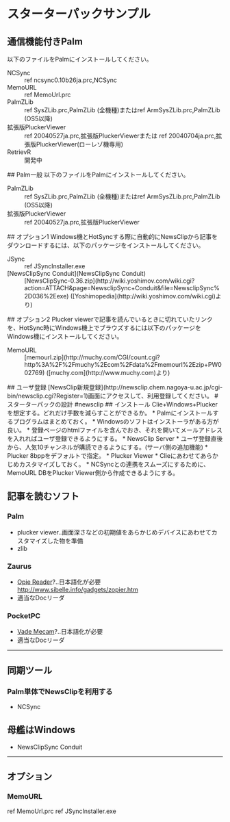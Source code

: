 # スターターパックサンプル
## 通信機能付きPalm
以下のファイルをPalmにインストールしてください。
<dl>
  <dt>NCSync</dt><dd>ref ncsync0.10b26ja.prc,NCSync
</dd>
  <dt>MemoURL</dt><dd>ref MemoUrl.prc
</dd>
  <dt>PalmZLib</dt><dd>ref SysZLib.prc,PalmZLib (全機種)またはref ArmSysZLib.prc,PalmZLib (OS5以降)
</dd>
  <dt>拡張版PluckerViewer</dt><dd>ref 20040527ja.prc,拡張版PluckerViewerまたは ref 20040704ja.prc,拡張版PluckerViewer(ローレゾ機専用)
</dd>
  <dt>RetrievR</dt><dd>開発中
</dd>
</dl>
## Palm一般
以下のファイルをPalmにインストールしてください。
<dl>
  <dt>PalmZLib</dt><dd>ref SysZLib.prc,PalmZLib (全機種)またはref ArmSysZLib.prc,PalmZLib (OS5以降)
</dd>
  <dt>拡張版PluckerViewer</dt><dd>ref 20040527ja.prc,拡張版PluckerViewer
</dd>
</dl>
## オプション1
Windows機とHotSyncする際に自動的にNewsClipから記事をダウンロードするには、以下のパッケージをインストールしてください。
<dl>
  <dt>JSync</dt><dd>ref JSyncInstaller.exe
</dd>
  <dt>[NewsClipSync Conduit](NewsClipSync Conduit)</dt><dd>[NewsClipSync-0.36.zip](http://wiki.yoshimov.com/wiki.cgi?action=ATTACH&page=NewsclipSync+Conduit&file=NewsclipSync%2D036%2Eexe) ([Yoshimopedia](http://wiki.yoshimov.com/wiki.cgi)より)
</dd>
</dl>
## オプション2
Plucker viewerで記事を読んでいるときに切れていたリンクを、HotSync時にWindows機上でブラウズするには以下のパッケージをWindows機にインストールしてください。
<dl>
  <dt>MemoURL</dt><dd>[memourl.zip](http://muchy.com/CGI/count.cgi?http%3A%2F%2Fmuchy%2Ecom%2Fdata%2Fmemourl%2Ezip+PW002769) ([muchy.com](http://www.muchy.com)より)
</dd>
</dl>
## ユーザ登録
[NewsClip新規登録](http://newsclip.chem.nagoya-u.ac.jp/cgi-bin/newsclip.cgi?Register=1)画面にアクセスして、利用登録してください。
# スターターパックの設計
#newsclip
## インストール
Clie+Windows+Pluckerを想定する。どれだけ手数を減らすことができるか。
* Palmにインストールするプログラムはまとめておく。
* Windowsのソフトはインストーラがある方が良い。
* 登録ページのhtmlファイルを含んでおき、それを開いてメールアドレスを入れればユーザ登録できるようにする。
* NewsClip Server
   * ユーザ登録直後から、人気10チャンネルが購読できるようにする。(サーバ側の追加機能)
   * Plucker 8bppをデフォルトで指定。
* Plucker Viewer
   * Clieにあわせてあらかじめカスタマイズしておく。
   * NCSyncとの連携をスムーズにするために、MemoURL DBをPlucker Viewer側から作成できるようにする。

## 記事を読むソフト
### Palm
* plucker viewer..画面深さなどの初期値をあらかじめデバイスにあわせてカスタマイズした物を準備
* zlib
### Zaurus
* [Opie Reader](http://www.timwentford.uklinux.net/)?..日本語化が必要 http://www.sibelle.info/gadgets/zopier.htm
* 適当なDocリーダ
### PocketPC
* [Vade Mecam](http://sourceforge.net/projects/vade-mecum)?..日本語化が必要
* 適当なDocリーダ
----
## 同期ツール
### Palm単体でNewsClipを利用する
* NCSync
## 母艦はWindows
* NewsClipSync Conduit
----
## オプション
### MemoURL

ref MemoUrl.prc
ref JSyncInstaller.exe



